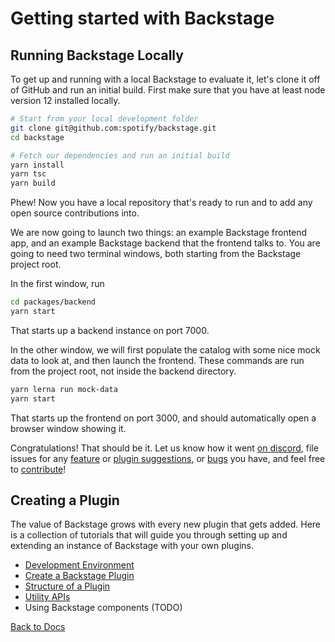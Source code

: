 # Getting started with Backstage

## Running Backstage Locally

To get up and running with a local Backstage to evaluate it, let's clone it off
of GitHub and run an initial build. First make sure that you have at least node
version 12 installed locally.

```bash
# Start from your local development folder
git clone git@github.com:spotify/backstage.git
cd backstage

# Fetch our dependencies and run an initial build
yarn install
yarn tsc
yarn build
```

Phew! Now you have a local repository that's ready to run and to add any open
source contributions into.

We are now going to launch two things: an example Backstage frontend app, and an
example Backstage backend that the frontend talks to. You are going to need two
terminal windows, both starting from the Backstage project root.

In the first window, run

```bash
cd packages/backend
yarn start
```

That starts up a backend instance on port 7000.

In the other window, we will first populate the catalog with some nice mock data
to look at, and then launch the frontend. These commands are run from the
project root, not inside the backend directory.

```bash
yarn lerna run mock-data
yarn start
```

That starts up the frontend on port 3000, and should automatically open a
browser window showing it.

Congratulations! That should be it. Let us know how it went
[on discord](https://discord.gg/EBHEGzX), file issues for any
[feature](https://github.com/spotify/backstage/issues/new?labels=help+wanted&template=feature_template.md)
or
[plugin suggestions](https://github.com/spotify/backstage/issues/new?labels=plugin&template=plugin_template.md&title=%5BPlugin%5D+THE+PLUGIN+NAME),
or
[bugs](https://github.com/spotify/backstage/issues/new?labels=bug&template=bug_template.md)
you have, and feel free to
[contribute](https://github.com/spotify/backstage/blob/master/CONTRIBUTING.md)!

## Creating a Plugin

The value of Backstage grows with every new plugin that gets added. Here is a
collection of tutorials that will guide you through setting up and extending an
instance of Backstage with your own plugins.

- [Development Environment](development-environment.md)
- [Create a Backstage Plugin](create-a-plugin.md)
- [Structure of a Plugin](structure-of-a-plugin.md)
- [Utility APIs](utility-apis.md)
- Using Backstage components (TODO)

[Back to Docs](../README.md)
